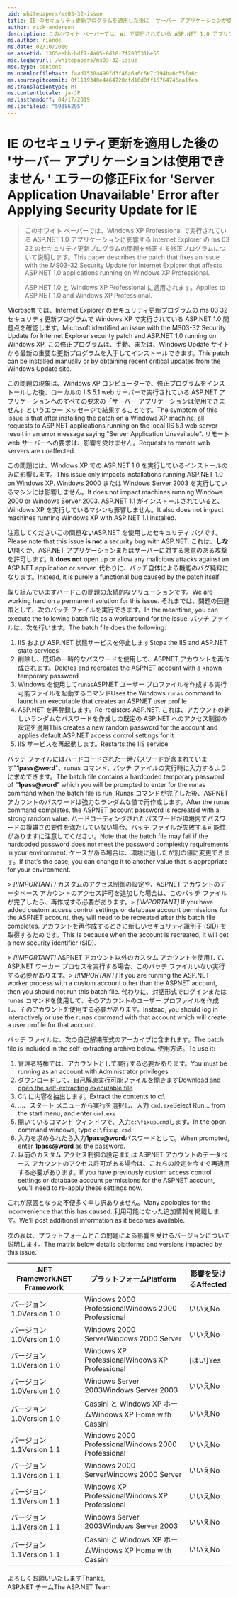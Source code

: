 ```yaml
---
uid: whitepapers/ms03-32-issue
title: IE のセキュリティ更新プログラムを適用した後に 'サーバー アプリケーションが使用できない' エラーの修正 |Microsoft Docs
author: rick-anderson
description: このホワイト ペーパーでは、Wi で実行されている ASP.NET 1.0 アプリケーションに影響する Internet Explorer の ms 03 32 のセキュリティ更新プログラムの問題を修正する修正プログラムについて説明しています.
ms.author: riande
ms.date: 02/10/2010
ms.assetid: 1365eebb-bdf7-4a05-8d18-7f200531be55
msc.legacyurl: /whitepapers/ms03-32-issue
msc.type: content
ms.openlocfilehash: faad1530a499fd3f46a6a6c6e7c194ba6c55fa6c
ms.sourcegitcommit: 0f1119340e4464720cfd16d0ff15764746ea1fea
ms.translationtype: MT
ms.contentlocale: ja-JP
ms.lasthandoff: 04/17/2019
ms.locfileid: "59386295"
---
```

# <a name="fix-for-server-application-unavailable-error-after-applying-security-update-for-ie"></a><span data-ttu-id="d27ce-103">IE のセキュリティ更新を適用した後の 'サーバー アプリケーションは使用できません ' エラーの修正</span><span class="sxs-lookup"><span data-stu-id="d27ce-103">Fix for 'Server Application Unavailable' Error after Applying Security Update for IE</span></span>

> <span data-ttu-id="d27ce-104">このホワイト ペーパーでは、Windows XP Professional で実行されている ASP.NET 1.0 アプリケーションに影響する Internet Explorer の ms 03 32 のセキュリティ更新プログラムの問題を修正する修正プログラムについて説明します。</span><span class="sxs-lookup"><span data-stu-id="d27ce-104">This paper describes the patch that fixes an issue with the MS03-32 Security Update for Internet Explorer that affects ASP.NET 1.0 applications running on Windows XP Professional.</span></span>
> 
> <span data-ttu-id="d27ce-105">ASP.NET 1.0 と Windows XP Professional に適用されます。</span><span class="sxs-lookup"><span data-stu-id="d27ce-105">Applies to ASP.NET 1.0 and Windows XP Professional.</span></span>


<span data-ttu-id="d27ce-106">Microsoft では、Internet Explorer のセキュリティ更新プログラムの ms 03 32 セキュリティ更新プログラムで Windows XP で実行されている ASP.NET 1.0 問題点を確認します。</span><span class="sxs-lookup"><span data-stu-id="d27ce-106">Microsoft identified an issue with the MS03-32 Security Update for Internet Explorer security patch and ASP.NET 1.0 running on Windows XP.</span></span> <span data-ttu-id="d27ce-107">この修正プログラムは、手動、または、Windows Update サイトから最新の重要な更新プログラムを入手してインストールできます。</span><span class="sxs-lookup"><span data-stu-id="d27ce-107">This patch can be installed manually or by obtaining recent critical updates from the Windows Update site.</span></span>

<span data-ttu-id="d27ce-108">この問題の現象は、Windows XP コンピューターで、修正プログラムをインストールした後、ローカルの IIS 5.1 web サーバーで実行されている ASP.NET アプリケーションへのすべての要求の「サーバー アプリケーションは使用できません」というエラー メッセージで結果することです。</span><span class="sxs-lookup"><span data-stu-id="d27ce-108">The symptom of this issue is that after installing the patch on a Windows XP machine, all requests to ASP.NET applications running on the local IIS 5.1 web server result in an error message saying "Server Application Unavailable".</span></span> <span data-ttu-id="d27ce-109">リモート web サーバーへの要求は、影響を受けません。</span><span class="sxs-lookup"><span data-stu-id="d27ce-109">Requests to remote web servers are unaffected.</span></span>

<span data-ttu-id="d27ce-110">この問題には、Windows XP での ASP.NET 1.0 を実行しているインストールのみに影響します。</span><span class="sxs-lookup"><span data-stu-id="d27ce-110">This issue only impacts installations running ASP.NET 1.0 on Windows XP.</span></span> <span data-ttu-id="d27ce-111">Windows 2000 または Windows Server 2003 を実行しているマシンには影響しません。</span><span class="sxs-lookup"><span data-stu-id="d27ce-111">It does not impact machines running Windows 2000 or Windows Server 2003.</span></span> <span data-ttu-id="d27ce-112">ASP.NET 1.1 がインストールされていると、Windows XP を実行しているマシンも影響しません。</span><span class="sxs-lookup"><span data-stu-id="d27ce-112">It also does not impact machines running Windows XP with ASP.NET 1.1 installed.</span></span>

<span data-ttu-id="d27ce-113">注意してくださいこの問題**ない**ASP.NET を使用したセキュリティ バグです。</span><span class="sxs-lookup"><span data-stu-id="d27ce-113">Please note that this issue **is not** a security bug with ASP.NET.</span></span> <span data-ttu-id="d27ce-114">これは、**しない**開くか、ASP.NET アプリケーションまたはサーバーに対する悪意のある攻撃を許可します。</span><span class="sxs-lookup"><span data-stu-id="d27ce-114">It **does not** open up or allow any malicious attacks against an ASP.NET application or server.</span></span> <span data-ttu-id="d27ce-115">代わりに、パッチ自体による機能のバグ純粋になります。</span><span class="sxs-lookup"><span data-stu-id="d27ce-115">Instead, it is purely a functional bug caused by the patch itself.</span></span>

<span data-ttu-id="d27ce-116">取り組んでいますハードこの問題の永続的なソリューションです。</span><span class="sxs-lookup"><span data-stu-id="d27ce-116">We are working hard on a permanent solution for this issue.</span></span> <span data-ttu-id="d27ce-117">それまでは、問題の回避策として、次のバッチ ファイルを実行できます。</span><span class="sxs-lookup"><span data-stu-id="d27ce-117">In the meantime, you can execute the following batch file as a workaround for the issue.</span></span> <span data-ttu-id="d27ce-118">バッチ ファイルは、次を行います。</span><span class="sxs-lookup"><span data-stu-id="d27ce-118">The batch file does the following:</span></span>

1. <span data-ttu-id="d27ce-119">IIS および ASP.NET 状態サービスを停止します</span><span class="sxs-lookup"><span data-stu-id="d27ce-119">Stops the IIS and ASP.NET state services</span></span>
2. <span data-ttu-id="d27ce-120">削除し、既知の一時的なパスワードを使用して、ASPNET アカウントを再作成されます。</span><span class="sxs-lookup"><span data-stu-id="d27ce-120">Deletes and recreates the ASPNET account with a known temporary password</span></span>
3. <span data-ttu-id="d27ce-121">Windows を使用して`runas`ASPNET ユーザー プロファイルを作成する実行可能ファイルを起動するコマンド</span><span class="sxs-lookup"><span data-stu-id="d27ce-121">Uses the Windows `runas` command to launch an executable that creates an ASPNET user profile</span></span>
4. <span data-ttu-id="d27ce-122">ASP.NET を再登録します。</span><span class="sxs-lookup"><span data-stu-id="d27ce-122">Re-registers ASP.NET.</span></span> <span data-ttu-id="d27ce-123">これは、アカウントの新しいランダムなパスワードを作成しの既定の ASP.NET へのアクセス制御の設定を適用</span><span class="sxs-lookup"><span data-stu-id="d27ce-123">This creates a new random password for the account and applies default ASP.NET access control settings for it</span></span>
5. <span data-ttu-id="d27ce-124">IIS サービスを再起動します。</span><span class="sxs-lookup"><span data-stu-id="d27ce-124">Restarts the IIS service</span></span>

<span data-ttu-id="d27ce-125">バッチ ファイルにはハードコードされた一時パスワードが含まれています"<strong>1pass\@word</strong>"、runas コマンド、バッチ ファイルの実行時に入力するように求めできます。</span><span class="sxs-lookup"><span data-stu-id="d27ce-125">The batch file contains a hardcoded temporary password of "<strong>1pass\@word</strong>" which you will be prompted to enter for the runas command when the batch file is run.</span></span> <span data-ttu-id="d27ce-126">Runas コマンドが完了した後、ASPNET アカウントのパスワードは強力なランダムな値で再作成します。</span><span class="sxs-lookup"><span data-stu-id="d27ce-126">After the runas command completes, the ASPNET account password is recreated with a strong random value.</span></span> <span data-ttu-id="d27ce-127">ハードコーディングされたパスワードが環境内でパスワードの複雑さの要件を満たしていない場合、バッチ ファイルが失敗する可能性がありますに注意してください。</span><span class="sxs-lookup"><span data-stu-id="d27ce-127">Note that the batch file may fail if the hardcoded password does not meet the password complexity requirements in your environment.</span></span> <span data-ttu-id="d27ce-128">ケースがある場合は、環境に適したが別の値に変更できます。</span><span class="sxs-lookup"><span data-stu-id="d27ce-128">If that's the case, you can change it to another value that is appropriate for your environment.</span></span>

<span data-ttu-id="d27ce-129">*> [!IMPORTANT]* カスタムのアクセス制御の設定や、ASPNET アカウントのデータベース アカウントのアクセス許可を追加した場合は、このバッチ ファイルが完了したら、再作成する必要があります。</span><span class="sxs-lookup"><span data-stu-id="d27ce-129">*> [!IMPORTANT]* If you have added custom access control settings or database account permissions for the ASPNET account, they will need to be recreated after this batch file completes.</span></span> <span data-ttu-id="d27ce-130">アカウントを再作成するときに新しいセキュリティ識別子 (SID) を取得するためです。</span><span class="sxs-lookup"><span data-stu-id="d27ce-130">This is because when the account is recreated, it will get a new security identifier (SID).</span></span>

<span data-ttu-id="d27ce-131">*> [!IMPORTANT]* ASPNET アカウント以外のカスタム アカウントを使用して、ASP.NET ワーカー プロセスを実行する場合、このバッチ ファイルいない実行する必要があります。</span><span class="sxs-lookup"><span data-stu-id="d27ce-131">*> [!IMPORTANT]* If you are running the ASP.NET worker process with a custom account other than the ASPNET account, then you should not run this batch file.</span></span> <span data-ttu-id="d27ce-132">代わりに、対話形式でログインまたは runas コマンドを使用して、そのアカウントのユーザー プロファイルを作成し、そのアカウントを使用する必要があります。</span><span class="sxs-lookup"><span data-stu-id="d27ce-132">Instead, you should log in interactively or use the runas command with that account which will create a user profile for that account.</span></span>

<span data-ttu-id="d27ce-133">バッチ ファイルは、次の自己解凍形式のアーカイブに含まれます。</span><span class="sxs-lookup"><span data-stu-id="d27ce-133">The batch file is included in the self-extracting archive below.</span></span> <span data-ttu-id="d27ce-134">使用方法。</span><span class="sxs-lookup"><span data-stu-id="d27ce-134">To use it:</span></span>

1. <span data-ttu-id="d27ce-135">管理者特権では、アカウントとして実行する必要があります。</span><span class="sxs-lookup"><span data-stu-id="d27ce-135">You must be running as an account with Administrator privileges</span></span>
2. [<span data-ttu-id="d27ce-136">ダウンロードして、自己解凍実行可能ファイルを開きます</span><span class="sxs-lookup"><span data-stu-id="d27ce-136">Download and open the self-extracting executable file</span></span>](ms03-32-issue/_static/fixup1.exe)
3. <span data-ttu-id="d27ce-137">C:\ に内容を抽出します。</span><span class="sxs-lookup"><span data-stu-id="d27ce-137">Extract the contents to c:\\</span></span>
4. <span data-ttu-id="d27ce-138">...、スタート メニューから実行を選択し、入力 `cmd.exe`</span><span class="sxs-lookup"><span data-stu-id="d27ce-138">Select Run... from the start menu, and enter `cmd.exe`</span></span>
5. <span data-ttu-id="d27ce-139">開いているコマンド ウィンドウで、入力`c:\fixup.cmd`します。</span><span class="sxs-lookup"><span data-stu-id="d27ce-139">In the open command windows, type `c:\fixup.cmd`.</span></span>
6. <span data-ttu-id="d27ce-140">入力を求められたら入力<strong>1pass\@word</strong>パスワードとして。</span><span class="sxs-lookup"><span data-stu-id="d27ce-140">When prompted, enter <strong>1pass\@word</strong> as the password.</span></span>
7. <span data-ttu-id="d27ce-141">以前のカスタム アクセス制御の設定または ASPNET アカウントのデータベース アカウントのアクセス許可がある場合は、これらの設定を今すぐ再適用する必要があります。</span><span class="sxs-lookup"><span data-stu-id="d27ce-141">If you have previously custom access control settings or database account permissions for the ASPNET account, you'll need to re-apply these settings now.</span></span>

<span data-ttu-id="d27ce-142">これが原因となった不便多く申し訳ありません。</span><span class="sxs-lookup"><span data-stu-id="d27ce-142">Many apologies for the inconvenience that this has caused.</span></span> <span data-ttu-id="d27ce-143">利用可能になった追加情報を掲載します。</span><span class="sxs-lookup"><span data-stu-id="d27ce-143">We'll post additional information as it becomes available.</span></span>

<span data-ttu-id="d27ce-144">次の表は、プラットフォームとこの問題による影響を受けるバージョンについて説明します。</span><span class="sxs-lookup"><span data-stu-id="d27ce-144">The matrix below details platforms and versions impacted by this issue.</span></span>

| <span data-ttu-id="d27ce-145">.NET Framework</span><span class="sxs-lookup"><span data-stu-id="d27ce-145">.NET Framework</span></span> | <span data-ttu-id="d27ce-146">プラットフォーム</span><span class="sxs-lookup"><span data-stu-id="d27ce-146">Platform</span></span> | <span data-ttu-id="d27ce-147">影響を受ける</span><span class="sxs-lookup"><span data-stu-id="d27ce-147">Affected</span></span> |
| --- | --- | --- |
| <span data-ttu-id="d27ce-148">バージョン 1.0</span><span class="sxs-lookup"><span data-stu-id="d27ce-148">Version 1.0</span></span> | <span data-ttu-id="d27ce-149">Windows 2000 Professional</span><span class="sxs-lookup"><span data-stu-id="d27ce-149">Windows 2000 Professional</span></span> | <span data-ttu-id="d27ce-150">いいえ</span><span class="sxs-lookup"><span data-stu-id="d27ce-150">No</span></span> |
| <span data-ttu-id="d27ce-151">バージョン 1.0</span><span class="sxs-lookup"><span data-stu-id="d27ce-151">Version 1.0</span></span> | <span data-ttu-id="d27ce-152">Windows 2000 Server</span><span class="sxs-lookup"><span data-stu-id="d27ce-152">Windows 2000 Server</span></span> | <span data-ttu-id="d27ce-153">いいえ</span><span class="sxs-lookup"><span data-stu-id="d27ce-153">No</span></span> |
| <span data-ttu-id="d27ce-154">バージョン 1.0</span><span class="sxs-lookup"><span data-stu-id="d27ce-154">Version 1.0</span></span> | <span data-ttu-id="d27ce-155">Windows XP Professional</span><span class="sxs-lookup"><span data-stu-id="d27ce-155">Windows XP Professional</span></span> | <span data-ttu-id="d27ce-156">[はい]</span><span class="sxs-lookup"><span data-stu-id="d27ce-156">Yes</span></span> |
| <span data-ttu-id="d27ce-157">バージョン 1.0</span><span class="sxs-lookup"><span data-stu-id="d27ce-157">Version 1.0</span></span> | <span data-ttu-id="d27ce-158">Windows Server 2003</span><span class="sxs-lookup"><span data-stu-id="d27ce-158">Windows Server 2003</span></span> | <span data-ttu-id="d27ce-159">いいえ</span><span class="sxs-lookup"><span data-stu-id="d27ce-159">No</span></span> |
| <span data-ttu-id="d27ce-160">バージョン 1.0</span><span class="sxs-lookup"><span data-stu-id="d27ce-160">Version 1.0</span></span> | <span data-ttu-id="d27ce-161">Cassini と Windows XP ホーム</span><span class="sxs-lookup"><span data-stu-id="d27ce-161">Windows XP Home with Cassini</span></span> | <span data-ttu-id="d27ce-162">いいえ</span><span class="sxs-lookup"><span data-stu-id="d27ce-162">No</span></span> |
| <span data-ttu-id="d27ce-163">バージョン 1.1</span><span class="sxs-lookup"><span data-stu-id="d27ce-163">Version 1.1</span></span> | <span data-ttu-id="d27ce-164">Windows 2000 Professional</span><span class="sxs-lookup"><span data-stu-id="d27ce-164">Windows 2000 Professional</span></span> | <span data-ttu-id="d27ce-165">いいえ</span><span class="sxs-lookup"><span data-stu-id="d27ce-165">No</span></span> |
| <span data-ttu-id="d27ce-166">バージョン 1.1</span><span class="sxs-lookup"><span data-stu-id="d27ce-166">Version 1.1</span></span> | <span data-ttu-id="d27ce-167">Windows 2000 Server</span><span class="sxs-lookup"><span data-stu-id="d27ce-167">Windows 2000 Server</span></span> | <span data-ttu-id="d27ce-168">いいえ</span><span class="sxs-lookup"><span data-stu-id="d27ce-168">No</span></span> |
| <span data-ttu-id="d27ce-169">バージョン 1.1</span><span class="sxs-lookup"><span data-stu-id="d27ce-169">Version 1.1</span></span> | <span data-ttu-id="d27ce-170">Windows XP Professional</span><span class="sxs-lookup"><span data-stu-id="d27ce-170">Windows XP Professional</span></span> | <span data-ttu-id="d27ce-171">いいえ</span><span class="sxs-lookup"><span data-stu-id="d27ce-171">No</span></span> |
| <span data-ttu-id="d27ce-172">バージョン 1.1</span><span class="sxs-lookup"><span data-stu-id="d27ce-172">Version 1.1</span></span> | <span data-ttu-id="d27ce-173">Windows Server 2003</span><span class="sxs-lookup"><span data-stu-id="d27ce-173">Windows Server 2003</span></span> | <span data-ttu-id="d27ce-174">いいえ</span><span class="sxs-lookup"><span data-stu-id="d27ce-174">No</span></span> |
| <span data-ttu-id="d27ce-175">バージョン 1.1</span><span class="sxs-lookup"><span data-stu-id="d27ce-175">Version 1.1</span></span> | <span data-ttu-id="d27ce-176">Cassini と Windows XP ホーム</span><span class="sxs-lookup"><span data-stu-id="d27ce-176">Windows XP Home with Cassini</span></span> | <span data-ttu-id="d27ce-177">いいえ</span><span class="sxs-lookup"><span data-stu-id="d27ce-177">No</span></span> |

<span data-ttu-id="d27ce-178">よろしくお願いいたします</span><span class="sxs-lookup"><span data-stu-id="d27ce-178">Thanks,</span></span>   
 <span data-ttu-id="d27ce-179">ASP.NET チーム</span><span class="sxs-lookup"><span data-stu-id="d27ce-179">The ASP.NET Team</span></span>
